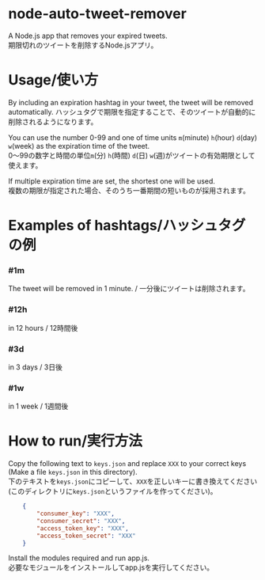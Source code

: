 # node-auto-tweet-remover
A Node.js app that removes your expired tweets.  
期限切れのツイートを削除するNode.jsアプリ。

# Usage/使い方
By including an expiration hashtag in your tweet, the tweet will be removed automatically.
ハッシュタグで期限を指定することで、そのツイートが自動的に削除されるようになります。

You can use the number 0-99 and one of time units `m`(minute) `h`(hour) `d`(day) `w`(week) as the expiration time of the tweet.  
0〜99の数字と時間の単位`m`(分) `h`(時間) `d`(日) `w`(週)がツイートの有効期限として使えます。

If multiple expiration time are set, the shortest one will be used.  
複数の期限が指定された場合、そのうち一番期間の短いものが採用されます。  

# Examples of hashtags/ハッシュタグの例
### #1m
The tweet will be removed in 1 minute. / 一分後にツイートは削除されます。

### #12h
in 12 hours / 12時間後

### #3d
in 3 days / 3日後

### #1w
in 1 week / 1週間後

# How to run/実行方法
Copy the following text to `keys.json` and replace `XXX` to your correct keys (Make a file `keys.json` in this directory).  
下のテキストを`keys.json`にコピーして、`XXX`を正しいキーに書き換えてください(このディレクトリに`keys.json`というファイルを作ってください)。 
```json
	{  
		"consumer_key": "XXX",  
		"consumer_secret": "XXX",  
		"access_token_key": "XXX",  
		"access_token_secret": "XXX"  
	}
```

Install the modules required and run app.js.  
必要なモジュールをインストールしてapp.jsを実行してください。
